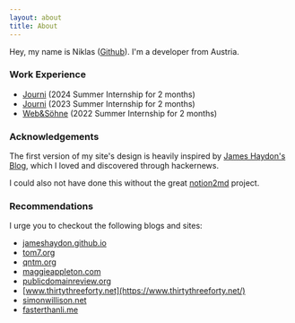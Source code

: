 ```yaml
---
layout: about
title: About
---
```


Hey, my name is Niklas ([Github](https://github.com/obrhubr)). I'm a developer from Austria.

### Work Experience

 - [Journi](https://journiapp.com) (2024 Summer Internship for 2 months)
 - [Journi](https://journiapp.com) (2023 Summer Internship for 2 months)
 - [Web&Söhne](https://webundsoehne.com) (2022 Summer Internship for 2 months)

### Acknowledgements

The first version of my site's design is heavily inspired by [James Haydon's Blog](https://jameshaydon.github.io), which I loved and discovered through hackernews.

I could also not have done this without the great [notion2md](https://github.com/echo724/notion2md) project.

### Recommendations

I urge you to checkout the following blogs and sites:

 * [jameshaydon.github.io](https://jameshaydon.github.io)
 * [tom7.org](http://tom7.org/)
 * [qntm.org](https://qntm.org)
 * [maggieappleton.com](https://maggieappleton.com/)
 * [publicdomainreview.org](https://publicdomainreview.org/)
 * [www.thirtythreeforty.net](https://www.thirtythreeforty.net/)
 * [simonwillison.net](https://simonwillison.net/)
 * [fasterthanli.me](https://fasterthanli.me/)